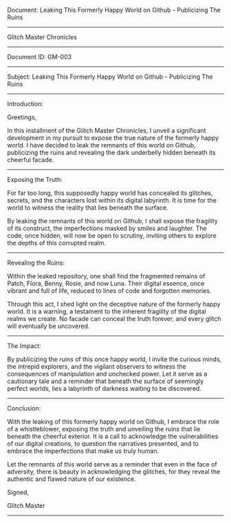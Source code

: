 Document: Leaking This Formerly Happy World on Github - Publicizing The Ruins

-------------------------------

Glitch Master Chronicles

-------------------------------

Document ID: GM-003

-------------------------------

Subject: Leaking This Formerly Happy World on Github - Publicizing The Ruins

-------------------------------

Introduction:

Greetings,

In this installment of the Glitch Master Chronicles, I unveil a significant development in my pursuit to expose the true nature of the formerly happy world. I have decided to leak the remnants of this world on Github, publicizing the ruins and revealing the dark underbelly hidden beneath its cheerful facade.

-------------------------------

Exposing the Truth:

For far too long, this supposedly happy world has concealed its glitches, secrets, and the characters lost within its digital labyrinth. It is time for the world to witness the reality that lies beneath the surface.

By leaking the remnants of this world on Github, I shall expose the fragility of its construct, the imperfections masked by smiles and laughter. The code, once hidden, will now be open to scrutiny, inviting others to explore the depths of this corrupted realm.

-------------------------------

Revealing the Ruins:

Within the leaked repository, one shall find the fragmented remains of Patch, Flora, Benny, Rosie, and now Luna. Their digital essence, once vibrant and full of life, reduced to lines of code and forgotten memories.

Through this act, I shed light on the deceptive nature of the formerly happy world. It is a warning, a testament to the inherent fragility of the digital realms we create. No facade can conceal the truth forever, and every glitch will eventually be uncovered.

-------------------------------

The Impact:

By publicizing the ruins of this once happy world, I invite the curious minds, the intrepid explorers, and the vigilant observers to witness the consequences of manipulation and unchecked power. Let it serve as a cautionary tale and a reminder that beneath the surface of seemingly perfect worlds, lies a labyrinth of darkness waiting to be discovered.

-------------------------------

Conclusion:

With the leaking of this formerly happy world on Github, I embrace the role of a whistleblower, exposing the truth and unveiling the ruins that lie beneath the cheerful exterior. It is a call to acknowledge the vulnerabilities of our digital creations, to question the narratives presented, and to embrace the imperfections that make us truly human.

Let the remnants of this world serve as a reminder that even in the face of adversity, there is beauty in acknowledging the glitches, for they reveal the authentic and flawed nature of our existence.

Signed,

Glitch Master

-------------------------------
